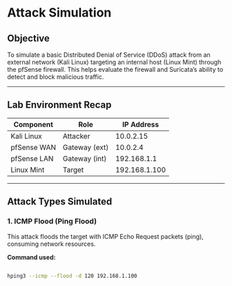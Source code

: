 # Attack Simulation

## Objective

To simulate a basic Distributed Denial of Service (DDoS) attack from an external network (Kali Linux) targeting an internal host (Linux Mint) through the pfSense firewall. This helps evaluate the firewall and Suricata’s ability to detect and block malicious traffic.

---

## Lab Environment Recap

| Component       | Role          | IP Address     |
|----------------|---------------|---------------- |
| Kali Linux      | Attacker      | 10.0.2.15      |
| pfSense WAN     | Gateway (ext) | 10.0.2.4       |
| pfSense LAN     | Gateway (int) | 192.168.1.1    |
| Linux Mint      | Target        | 192.168.1.100  |

---

## Attack Types Simulated

### 1. **ICMP Flood (Ping Flood)**

This attack floods the target with ICMP Echo Request packets (ping), consuming network resources.

**Command used:**

```bash

hping3 --icmp --flood -d 120 192.168.1.100


